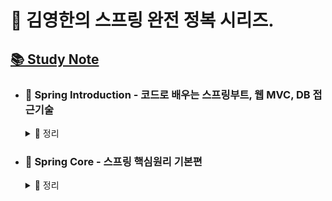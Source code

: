 # 🌱 김영한의 스프링 완전 정복 시리즈.
  ## [📚 Study Note](https://jaymon.notion.site/96d0b84674ce4bed8244263be3d947f6?pvs=4)
     
- ### 🌱 Spring Introduction - 코드로 배우는 스프링부트, 웹 MVC, DB 접근기술 
  <details> 
   <summary> 📑 정리 </summary>
  
   1. `프로젝트 환경 설정과 라이브러리 살펴보기` 
   - 스프링 부트를 활용하여 프로젝트를 설정하고 필요한 라이브러리를 살펴봤다. 이 과정을 통해 view 템플릿 세팅과 Jar와 Gradle로 실행하는법을 학습했다.
   2. `MVC 패턴과 템플릿 엔진 활용: 정적 컨텐츠` 
   - 템플릿 엔진, API 등 다양한 방식으로 웹 페이지와 데이터를 처리하는 방법을 학습했다. MVC 패턴을 통해 웹 개발의 구조를 이해하고, 템플릿 엔진을 활용하여 동적인 웹 페이지를 생성하는 방법을 숙지했다.
   3. `회원 관리 예제 구현` 
   - 실제 비즈니스 요구사항을 기반으로 회원 도메인과 메모리 레포지토리를 개발하고, JUnit 등을 활용하여 테스트 케이스를 작성했다. 이를 통해 코드의 신뢰성과 안정성을 보장하는 방법을 학습했다.
   4. `스프링 빈과 의존관계 관리` 
   - 스프링의 핵심 개념인 빈과 의존관계를 이해하고, 컴포넌트 스캔과 수동 등록 방식을 사용하여 스프링 컨테이너에 빈을 등록하는 방법을 학습했다.
   5. `웹 MVC 개발` 
   - 홈 화면 및 회원 등록, 조회 기능을 가진 웹 애플리케이션을 개발하면서, 웹 요청을 컨트롤러가 처리하고 서비스에서 비즈니스 로직을 처리하는 과정을 학습했다.
   6. `스프링 DB 접근 기술` 
   - 가벼운 H2 데이터베이스를 사용하여 스프링의 DB 접근 기술을 학습했다. 
   - JDBC와 JdbcTemplate을 사용하여 데이터베이스와 상호작용하는 방법을 학습했다.
   7. `AOP 적용` 
   - AOP를 사용하여 관심사를 분리하고 공통 로직을 모듈화하는 방법을 학습했다. 이를 통해 코드의 중복을 줄이고 유지보수성을 높일 수 있었다.
      
  * #### 🙋‍♂️ 간단한 웹 애플리케이션을 개발하면서 스프링은 어떤 기능들이 있는지 얇고 넓게 알아봤다. 스프링부트는 처음 사용해보는 입장에서 실제 실무에서 사용되는 기술들은 어떤게 있는지 학습할 수 있었고, 앞으로 어떤 부분을 중점적으로 해야하는지 방향이 잡히는 것 같다.
  </details>
  
- ### 🌱 Spring Core - 스프링 핵심원리 기본편
  <details> 
   <summary> 📑 정리 </summary>
  
   1. `객체지향 설계와 스프링`
   - 스프링은 객체지향적인 설계 원칙과 개념에 기반하여 개발해야 한다.
   - 다형성과 같은 객체지향의 원리를 통해 유연하고 확장 가능한 코드를 작성할 수 있다.
   2. `스프링 핵심 원리 이해, 예제 만들고 객체지향 원리 적용`
   - 예제를 통해 스프링의 핵심 개념을 이해하고, 객체지향 원리를 어떻게 적용하는지 경험했다.
   3. `스프링 컨테이너와 스프링 빈`
   - 스프링 컨테이너가 어떻게 동작하는지 이해하고, 스프링 빈을 어떻게 등록하는지 학습했다.
   - 객체의 라이프사이클을 스프링 컨테이너가 어떻게 관리하는지 알고, 이를 통해 빈의 생성과 소멸을 관리하는 방법을 학습했다.
   4. `싱글톤 컨테이너`
   - 스프링은 대부분의 빈을 싱글톤으로 관리한다. 이를 통해 메모리를 효율적으로 사용할 수 있다.
   - @Configuration 어노테이션과 같은 기능을 활용하여 스프링 컨테이너가 빈을 생성하고 관리하는 방식을 이해했다.
   5. `컴포넌트 스캔`
   - 컴포넌트 스캔은 어노테이션을 활용하여 자동으로 빈을 등록하는 방법이다.
   - @ComponentScan을 이용하여 특정 패키지 내의 컴포넌트들을 스캔하고 빈으로 등록하는 방법을 학습했다.
   6. `의존관계 자동 주입`
   - 의존관계 주입(DI)의 개념과 필요성을 이해했다.
   - 스프링은 의존관계 주입(DI)을 통해 객체 간의 의존성을 자동으로 해결해준다.
   - @Autowired 어노테이션을 사용하여 스프링 컨테이너가 의존성을 주입하는 방법을 학습했다.
   7. `빈 생명주기 콜백`
   - 스프링 빈의 생성부터 소멸까지의 라이프사이클을 이해하고 제어하는 방법을 학습했다.
   - 초기화와 소멸 단계에서 콜백 메서드를 활용하는 방법을 학습했다.
   8. `빈 스코프`
   - 스프링 빈의 스코프에는 싱글톤 외에도 프로토타입, 웹 관련 스코프 등이 있다.
   - 각 스코프의 특징과 활용 방법을 학습했다.
      
  * #### 🙋‍♂️ 스프링이 단순히 기능만 가지고 배워야 되는게 아니라 진짜 중요한건 객체지향 원리를 가지고 해야한다. 예제를 만들어보고 비즈니스 요구사항을 바꿔보니까 문제가 생겼다. 이럴때 객체지향이 가진 다형성 만을 가지고 해결 되는게 아니라 DI 컨테이너나 의존관계 주입이 적용이 되야 객체지향을 정말 제대로 사용할 수 있었다. 스프링이 왜 만들어졌고, 왜 필요한지, 그리고 객체 지향 설계와 스프링이 왜 뗄 수 없는 관계인지 이해했다. 핵심원리에 대해서 학습을 했기 때문에 앞으로 스프링 웹 MVC, 스프링 데이터 접근 기술, 스프링 부트를 포함해서 스프링의 핵심기술을 활용하는 수 많은 스프링 기술들을 배우고 사용할 때도, 단순한 기능 사용을 넘어서 깊이있는 이해가 가능할 것 같다.
  </details>

